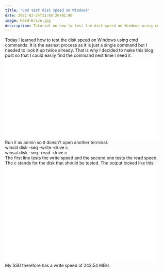 ```yaml
---
title: "Cmd test disk speed on Windows"
date: 2021-02-24T11:08:26+01:00
image: Hard-Drive.jpg
description: Tutorial on how to test the disk speed on Windows using cmd commands.
---
```


Today I learned how to test the disk speed on Windows using cmd commands. It is the easiest process as it is just a single command but I needed to look it up twice already.
That is why I decided to make this blog post so that I could easily find the command next time I need it.
![Command snippet](CmdTestDiskSpeed.svg)
Run it as admin so it doesn't open another terminal.  
winsat disk -seq -write -drive c  
winsat disk -seq -read -drive c  
The first line tests the write speed and the second one tests the read speed. The c stands for the disk that should be tested. The output looked like this:
![example output](CmdDiskSpeedOutput.svg)
My SSD therefore has a write speed of 243.54 MB/s